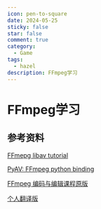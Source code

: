```yaml
---
icon: pen-to-square
date: 2024-05-25
sticky: false
star: false
comment: true
category:
  - Game
tags:
  - hazel
description: FFmpeg学习
---
```

# FFmpeg学习

## 参考资料
[FFmepg libav tutorial](https://github.com/leandromoreira/ffmpeg-libav-tutorial/blob/master/README-cn.md)

[PyAV: FFmpeg python binding](https://pyav.org/docs/stable/)

[FFmpeg 编码与编辑课程原版](https://slhck.info/ffmpeg-encoding-course)

[个人翻译版](ffmpeg入门.md)


